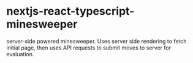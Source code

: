 # nextjs-react-typescript-minesweeper
server-side powered minesweeper. Uses server side rendering to fetch initial page, then uses API requests to submit moves to server for evaluation.
